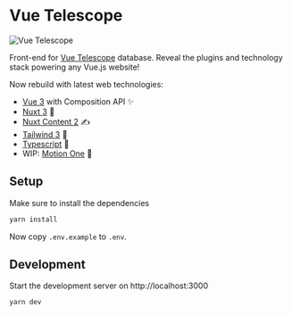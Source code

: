 # Vue Telescope

![Vue Telescope](https://vuetelemetry.com/branding/og-image.jpg)

Front-end for [Vue Telescope](https://vuetelescope.com) database. Reveal the plugins and technology stack powering any Vue.js website!

Now rebuild with latest web technologies:

- [Vue 3](https://vuejs.org) with Composition API ✨
- [Nuxt 3](https://v3.nuxtjs.org) 🚀
- [Nuxt Content 2](https://content.nuxtjs.org) ✍️
- [Tailwind 3](https://tailwindcss.com) 🎨
- [Typescript](https://typescriptlang.org) 🤖
- WIP: [Motion One](https://motion.dev/) 🪩

## Setup

Make sure to install the dependencies

```bash
yarn install
```

Now copy `.env.example` to `.env`.

## Development

Start the development server on http://localhost:3000

```bash
yarn dev
```
